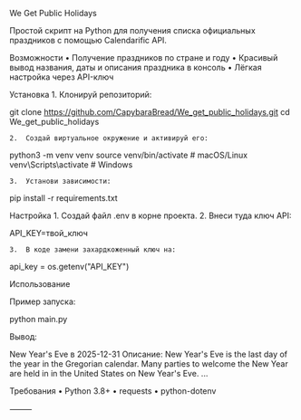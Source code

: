 We Get Public Holidays

Простой скрипт на Python для получения списка официальных праздников с помощью Calendarific API.

Возможности
	•	Получение праздников по стране и году
	•	Красивый вывод названия, даты и описания праздника в консоль
	•	Лёгкая настройка через API-ключ

Установка
	1.	Клонируй репозиторий:

git clone <https://github.com/CapybaraBread/We_get_public_holidays.git>
cd We_get_public_holidays


	2.	Создай виртуальное окружение и активируй его:

python3 -m venv venv
source venv/bin/activate    # macOS/Linux
venv\Scripts\activate       # Windows


	3.	Установи зависимости:

pip install -r requirements.txt



Настройка
	1.	Создай файл .env в корне проекта.
	2.	Внеси туда ключ API:

API_KEY=твой_ключ


	3.	В коде замени захардкоженный ключ на:

api_key = os.getenv("API_KEY")



Использование

Пример запуска:

python main.py

Вывод:

New Year's Eve в 2025-12-31
Описание: New Year's Eve is the last day of the year in the Gregorian calendar. Many parties to welcome the New Year are held in in the United States on New Year's Eve.
...

Требования
	•	Python 3.8+
	•	requests
	•	python-dotenv

⸻
